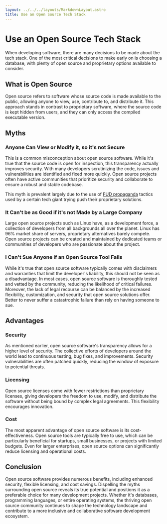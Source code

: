 ```yaml
---
layout: ../../../layouts/MarkdownLayout.astro
title: Use an Open Source Tech Stack
---
```


# Use an Open Source Tech Stack

[//]: # (Matthew Burkard / 10:21 AM EST • July 16, 2023)

When developing software, there are many decisions to be made about the tech stack. One
of the most critical decisions to make early on is choosing a database, with plenty of
open source and proprietary options available to consider.

## What is Open Source

Open source refers to software whose source code is made available to the public,
allowing anyone to view, use, contribute to, and distribute it. This approach stands in
contrast to proprietary software, where the source code is kept hidden from users, and
they can only access the compiled executable version.

## Myths

### Anyone Can View or Modify it, so it's not Secure

This is a common misconception about open source software. While it's true that the
source code is open for inspection, this transparency actually improves security. With
many developers scrutinizing the code, issues and vulnerabilities are identified and
fixed more quickly. Open source projects often have active communities that prioritize
security and collaborate to ensure a robust and stable codebase.

This myth is prevalent largely due to the
use of [FUD propaganda](https://en.wikipedia.org/wiki/Fear,_uncertainty,_and_doubt)
tactics used by a certain tech giant trying push their proprietary solutions.

### It Can't be as Good if it's not Made by a Large Company

Large open source projects such as Linux have, as a development force, a collection of
developers from all backgrounds all over the planet. Linux has 96% market share of
servers, proprietary alternatives barely compete. Open source projects can be created
and maintained by dedicated teams or communities of developers who are passionate about
the project.

### I Can't Sue Anyone if an Open Source Tool Fails

While it's true that open source software typically comes with disclaimers and
warranties that limit the developer's liability, this should not be seen as a
disadvantage. In most cases, open source software is thoroughly tested and vetted by the
community, reducing the likelihood of critical failures. Moreover, the lack of legal
recourse can be balanced by the increased flexibility, customization, and security that
open source solutions offer. Better to never suffer a catastrophic failure than rely on
having someone to sue.

## Advantages

### Security

As mentioned earlier, open source software's transparency allows for a higher level of
security. The collective efforts of developers around the world lead to continuous
testing, bug fixes, and improvements. Security vulnerabilities are often patched
quickly, reducing the window of exposure to potential threats.

### Licensing

Open source licenses come with fewer restrictions than proprietary licenses, giving
developers the freedom to use, modify, and distribute the software without being bound
by complex legal agreements. This flexibility encourages innovation.

### Cost

The most apparent advantage of open source software is its cost-effectiveness. Open
source tools are typically free to use, which can be particularly beneficial for
startups, small businesses, or projects with limited budgets. Even for larger
enterprises, open source options can significantly reduce licensing and operational
costs.

## Conclusion

Open source software provides numerous benefits, including enhanced security, flexible
licensing, and cost savings. Dispelling the myths surrounding open source reveals its
true potential and positions it as a preferable choice for many development projects.
Whether it's databases, programming languages, or entire operating systems, the thriving
open source community continues to shape the technology landscape and contribute to a
more inclusive and collaborative software development ecosystem.
